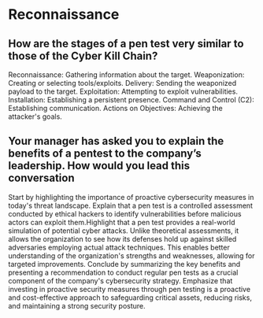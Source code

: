 # Reconnaissance

## How are the stages of a pen test very similar to those of the Cyber Kill Chain?

Reconnaissance: Gathering information about the target.
Weaponization: Creating or selecting tools/exploits.
Delivery: Sending the weaponized payload to the target.
Exploitation: Attempting to exploit vulnerabilities.
Installation: Establishing a persistent presence.
Command and Control (C2): Establishing communication.
Actions on Objectives: Achieving the attacker's goals.

## Your manager has asked you to explain the benefits of a pentest to the company’s leadership. How would you lead this conversation

Start by highlighting the importance of proactive cybersecurity measures in today's threat landscape. Explain that a pen test is a controlled assessment conducted by ethical hackers to identify vulnerabilities before malicious actors can exploit them.Highlight that a pen test provides a real-world simulation of potential cyber attacks. Unlike theoretical assessments, it allows the organization to see how its defenses hold up against skilled adversaries employing actual attack techniques. This enables better understanding of the organization's strengths and weaknesses, allowing for targeted improvements. Conclude by summarizing the key benefits and presenting a recommendation to conduct regular pen tests as a crucial component of the company's cybersecurity strategy. Emphasize that investing in proactive security measures through pen testing is a proactive and cost-effective approach to safeguarding critical assets, reducing risks, and maintaining a strong security posture.